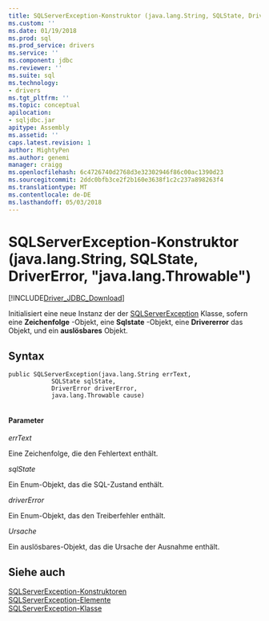 ```yaml
---
title: SQLServerException-Konstruktor (java.lang.String, SQLState, DriverError, "java.lang.Throwable") | Microsoft Docs
ms.custom: ''
ms.date: 01/19/2018
ms.prod: sql
ms.prod_service: drivers
ms.service: ''
ms.component: jdbc
ms.reviewer: ''
ms.suite: sql
ms.technology:
- drivers
ms.tgt_pltfrm: ''
ms.topic: conceptual
apilocation:
- sqljdbc.jar
apitype: Assembly
ms.assetid: ''
caps.latest.revision: 1
author: MightyPen
ms.author: genemi
manager: craigg
ms.openlocfilehash: 6c4726740d2768d3e32302946f86c00ac1390d23
ms.sourcegitcommit: 2ddc0bfb3ce2f2b160e3638f1c2c237a898263f4
ms.translationtype: MT
ms.contentlocale: de-DE
ms.lasthandoff: 05/03/2018
---
```

# <a name="sqlserverexception-constructor-javalangstring-sqlstate-drivererror-javalangthrowable"></a>SQLServerException-Konstruktor (java.lang.String, SQLState, DriverError, "java.lang.Throwable")
[!INCLUDE[Driver_JDBC_Download](../../../includes/driver_jdbc_download.md)]

  Initialisiert eine neue Instanz der der [SQLServerException](../../../connect/jdbc/reference/sqlserverexception-class.md) Klasse, sofern eine **Zeichenfolge** -Objekt, eine **Sqlstate** -Objekt, eine **Drivererror** das Objekt, und ein **auslösbares** Objekt.

## <a name="syntax"></a>Syntax  
  
```  
public SQLServerException(java.lang.String errText,
            SQLState sqlState,
            DriverError driverError,
            java.lang.Throwable cause)
            
```  
  
#### <a name="parameters"></a>Parameter  
 *errText*  
  
 Eine Zeichenfolge, die den Fehlertext enthält.
  
 *sqlState*  
  
 Ein Enum-Objekt, das die SQL-Zustand enthält.
 
 *driverError*  
  
 Ein Enum-Objekt, das den Treiberfehler enthält.
 
 *Ursache*  
  
 Ein auslösbares-Objekt, das die Ursache der Ausnahme enthält.
  
## <a name="see-also"></a>Siehe auch  
 [SQLServerException-Konstruktoren](../../../connect/jdbc/reference/sqlserverexception-constructors.md)   
 [SQLServerException-Elemente](../../../connect/jdbc/reference/sqlserverexception-members.md)   
 [SQLServerException-Klasse](../../../connect/jdbc/reference/sqlserverexception-class.md)  
  
  
